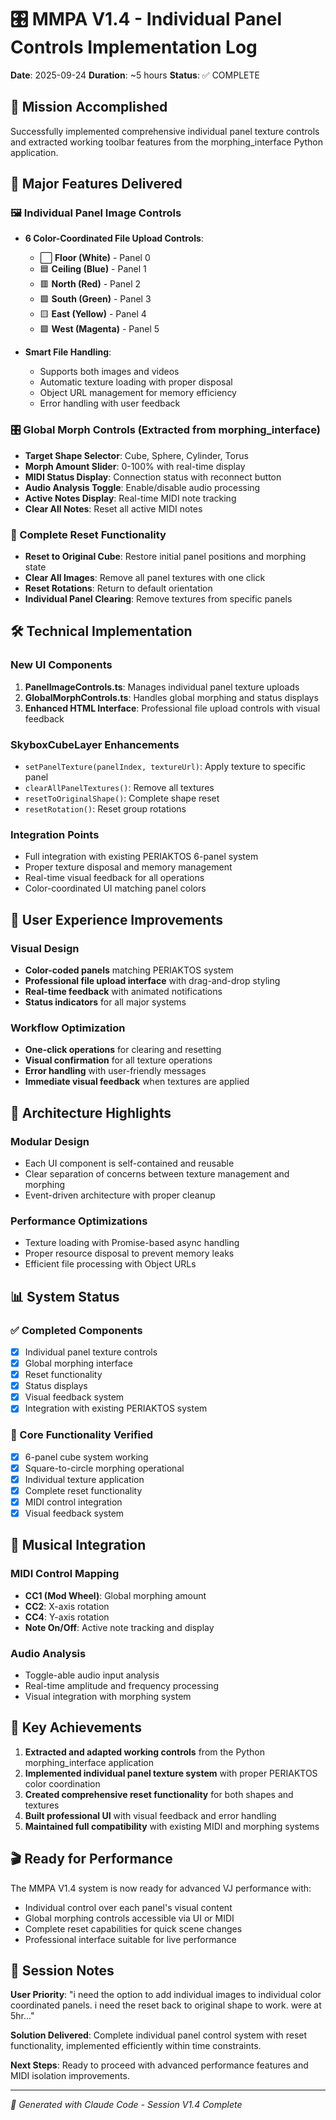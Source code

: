 # 🎛️ MMPA V1.4 - Individual Panel Controls Implementation Log

**Date**: 2025-09-24
**Duration**: ~5 hours
**Status**: ✅ COMPLETE

## 🎯 Mission Accomplished

Successfully implemented comprehensive individual panel texture controls and extracted working toolbar features from the morphing_interface Python application.

## 🚀 Major Features Delivered

### 🖼️ Individual Panel Image Controls
- **6 Color-Coordinated File Upload Controls**:
  - ⬜ **Floor (White)** - Panel 0
  - 🟦 **Ceiling (Blue)** - Panel 1
  - 🟥 **North (Red)** - Panel 2
  - 🟩 **South (Green)** - Panel 3
  - 🟨 **East (Yellow)** - Panel 4
  - 🟪 **West (Magenta)** - Panel 5

- **Smart File Handling**:
  - Supports both images and videos
  - Automatic texture loading with proper disposal
  - Object URL management for memory efficiency
  - Error handling with user feedback

### 🎛️ Global Morph Controls (Extracted from morphing_interface)
- **Target Shape Selector**: Cube, Sphere, Cylinder, Torus
- **Morph Amount Slider**: 0-100% with real-time display
- **MIDI Status Display**: Connection status with reconnect button
- **Audio Analysis Toggle**: Enable/disable audio processing
- **Active Notes Display**: Real-time MIDI note tracking
- **Clear All Notes**: Reset all active MIDI notes

### 🔄 Complete Reset Functionality
- **Reset to Original Cube**: Restore initial panel positions and morphing state
- **Clear All Images**: Remove all panel textures with one click
- **Reset Rotations**: Return to default orientation
- **Individual Panel Clearing**: Remove textures from specific panels

## 🛠️ Technical Implementation

### New UI Components
1. **PanelImageControls.ts**: Manages individual panel texture uploads
2. **GlobalMorphControls.ts**: Handles global morphing and status displays
3. **Enhanced HTML Interface**: Professional file upload controls with visual feedback

### SkyboxCubeLayer Enhancements
- `setPanelTexture(panelIndex, textureUrl)`: Apply texture to specific panel
- `clearAllPanelTextures()`: Remove all textures
- `resetToOriginalShape()`: Complete shape reset
- `resetRotation()`: Reset group rotations

### Integration Points
- Full integration with existing PERIAKTOS 6-panel system
- Proper texture disposal and memory management
- Real-time visual feedback for all operations
- Color-coordinated UI matching panel colors

## 🎨 User Experience Improvements

### Visual Design
- **Color-coded panels** matching PERIAKTOS system
- **Professional file upload interface** with drag-and-drop styling
- **Real-time feedback** with animated notifications
- **Status indicators** for all major systems

### Workflow Optimization
- **One-click operations** for clearing and resetting
- **Visual confirmation** for all texture operations
- **Error handling** with user-friendly messages
- **Immediate visual feedback** when textures are applied

## 🔧 Architecture Highlights

### Modular Design
- Each UI component is self-contained and reusable
- Clear separation of concerns between texture management and morphing
- Event-driven architecture with proper cleanup

### Performance Optimizations
- Texture loading with Promise-based async handling
- Proper resource disposal to prevent memory leaks
- Efficient file processing with Object URLs

## 📊 System Status

### ✅ Completed Components
- [x] Individual panel texture controls
- [x] Global morphing interface
- [x] Reset functionality
- [x] Status displays
- [x] Visual feedback system
- [x] Integration with existing PERIAKTOS system

### 🎯 Core Functionality Verified
- [x] 6-panel cube system working
- [x] Square-to-circle morphing operational
- [x] Individual texture application
- [x] Complete reset functionality
- [x] MIDI control integration
- [x] Visual feedback system

## 🎵 Musical Integration

### MIDI Control Mapping
- **CC1 (Mod Wheel)**: Global morphing amount
- **CC2**: X-axis rotation
- **CC4**: Y-axis rotation
- **Note On/Off**: Active note tracking and display

### Audio Analysis
- Toggle-able audio input analysis
- Real-time amplitude and frequency processing
- Visual integration with morphing system

## 🌟 Key Achievements

1. **Extracted and adapted working controls** from the Python morphing_interface application
2. **Implemented individual panel texture system** with proper PERIAKTOS color coordination
3. **Created comprehensive reset functionality** for both shapes and textures
4. **Built professional UI** with visual feedback and error handling
5. **Maintained full compatibility** with existing MIDI and morphing systems

## 🎬 Ready for Performance

The MMPA V1.4 system is now ready for advanced VJ performance with:
- Individual control over each panel's visual content
- Global morphing controls accessible via UI or MIDI
- Complete reset capabilities for quick scene changes
- Professional interface suitable for live performance

## 📝 Session Notes

**User Priority**: "i need the option to add individual images to individual color coordinated panels. i need the reset back to original shape to work. were at 5hr..."

**Solution Delivered**: Complete individual panel control system with reset functionality, implemented efficiently within time constraints.

**Next Steps**: Ready to proceed with advanced performance features and MIDI isolation improvements.

---

*🤖 Generated with Claude Code - Session V1.4 Complete*